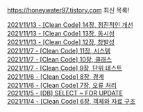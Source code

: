 https://honeywater97.tistory.com 최신 목록! 

[2021/11/13 - [Clean Code] 14장, 점진적인 개선](https://honeywater97.tistory.com/232) <br>
[2021/11/13 - [Clean Code] 13장, 동시성](https://honeywater97.tistory.com/231) <br>
[2021/11/13 - [Clean Code] 12장, 창발성](https://honeywater97.tistory.com/230) <br>
[2021/11/7 - [Clean Code] 11장, 시스템](https://honeywater97.tistory.com/229) <br>
[2021/11/7 - [Clean Code] 10장, 클래스](https://honeywater97.tistory.com/228) <br>
[2021/11/7 - [Clean Code] 9장, 단위 테스트](https://honeywater97.tistory.com/227) <br>
[2021/11/6 - [Clean Code] 8장, 경계](https://honeywater97.tistory.com/226) <br>
[2021/11/6 - [Clean Code] 7장, 오류 처리](https://honeywater97.tistory.com/225) <br>
[2021/11/5 - [DB] SELECT ~ FOR UPDATE](https://honeywater97.tistory.com/224) <br>
[2021/11/4 - [Clean Code] 6장, 객체와 자료 구조](https://honeywater97.tistory.com/223) <br>
